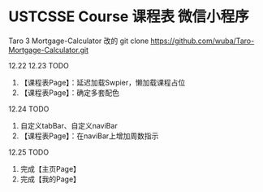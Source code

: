 # USTCSSE Course 课程表 微信小程序
Taro 3 Mortgage-Calculator 改的
git clone https://github.com/wuba/Taro-Mortgage-Calculator.git



12.22 12.23 TODO
1. 【课程表Page】：延迟加载Swpier，懒加载课程占位
1. 【课程表Page】：确定多套配色

12.24 TODO
1. 自定义tabBar、自定义naviBar
1. 【课程表Page】：在naviBar上增加周数指示

12.25 TODO
1. 完成【主页Page】
1. 完成【我的Page】

